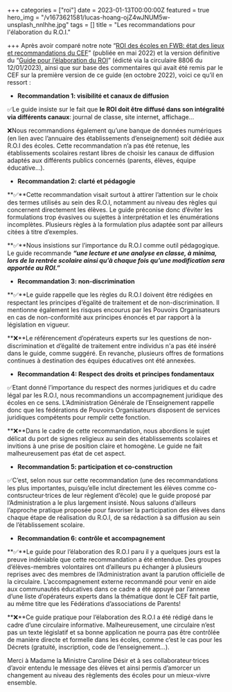 +++
categories = ["roi"]
date = 2023-01-13T00:00:00Z
featured = true
hero_img = "/v1673621581/lucas-hoang-ojZ4wJNUM5w-unsplash_nnlhhe.jpg"
tags = []
title = "Les recommandations pour l'élaboration du R.O.I."

+++
Après avoir comparé notre note “[ROI des écoles en FWB: état des lieux et recommandations du CEF](https://res.cloudinary.com/cefasbl/image/upload/v1673621242/CEF_NOTE_ROI_MAI22_fl7v4v.pdf)” (publiée en mai 2022) et la version définitive du “[Guide pour l’élaboration du ROI](https://res.cloudinary.com/cefasbl/image/upload/v1673621105/Guide_ROI_V14_jwxkin.pdf)” (édicté via la circulaire 8806 du 12/01/2023), ainsi que sur base des commentaires qui avait été remis par le CEF sur la première version de ce guide (en octobre 2022), voici ce qu’il en ressort :

* **Recommandation 1: visibilité et canaux de diffusion**

✅Le guide insiste sur le fait que **le ROI doit être diffusé dans son intégralité via différents canaux**: journal de classe, site internet, affichage…

❌Nous recommandions également qu’une banque de données numériques (en lien avec l’annuaire des établissements d’enseignement) soit dédiée aux R.O.I des écoles. Cette recommandation n’a pas été retenue, les établissements scolaires restant libres de choisir les canaux de diffusion adaptés aux différents publics concernés (parents, élèves, équipe éducative…).

* **Recommandation 2: clarté et pédagogie**

**✅**Cette recommandation visait surtout à attirer l’attention sur le choix des termes utilisés au sein des R.O.I, notamment au niveau des règles qui concernent directement les élèves. Le guide préconise donc d’éviter les formulations trop évasives ou sujettes à interprétation et les énumérations incomplètes. Plusieurs règles à la formulation plus adaptée sont par ailleurs citées à titre d’exemples.

**✅**Nous insistions sur l’importance du R.O.I comme outil pédagogique. Le guide recommande **_“une lecture et une analyse en classe, à minima, lors de la rentrée scolaire ainsi qu’à chaque fois qu’une modification sera apportée au ROI.”_**

* **Recommandation 3: non-discrimination**

**✅**Le guide rappelle que les règles du R.O.I doivent être rédigées en respectant les principes d’égalité de traitement et de non-discrimination. Il mentionne également les risques encourus par les Pouvoirs Organisateurs en cas de non-conformité aux principes énoncés et par rapport à la législation en vigueur.

**❌**Le référencement d’opérateurs experts sur les questions de non-discrimination et d’égalité de traitement entre individus n'a pas été inséré dans le guide, comme suggéré. En revanche, plusieurs offres de formations continues à destination des équipes éducatives ont été annexées.

* **Recommandation 4: Respect des droits et principes fondamentaux**

✅Etant donné l’importance du respect des normes juridiques et du cadre légal par les R.O.I, nous recommandions un accompagnement juridique des écoles en ce sens. L’Administration Générale de l’Enseignement rappelle donc que les fédérations de Pouvoirs Organisateurs disposent de services juridiques compétents pour remplir cette fonction.

**❌**Dans le cadre de cette recommandation, nous abordions le sujet délicat du port de signes religieux au sein des établissements scolaires et invitions à une prise de position claire et homogène. Le guide ne fait malheureusement pas état de cet aspect.

* **Recommandation 5: participation et co-construction**

✅C’est, selon nous sur cette recommandation (une des recommandations les plus importantes, puisqu’elle inclut directement les élèves comme co-contsructeur·trices de leur règlement d’école) que le guide proposé par l’Administration a le plus largement insisté. Nous saluons d’ailleurs l’approche pratique proposée pour favoriser la participation des élèves dans chaque étape de réalisation du R.O.I, de sa rédaction à sa diffusion au sein de l’établissement scolaire.

* **Recommandation 6: contrôle et accompagnement**

**✅**Le guide pour l’élaboration des R.O.I paru il y a quelques jours est la preuve indéniable que cette recommandation a été entendue. Des groupes d’élèves-membres volontaires ont d’ailleurs pu échanger à plusieurs reprises avec des membres de l’Administration avant la parution officielle de la circulaire. L’accompagnement externe recommandé pour venir en aide aux communautés éducatives dans ce cadre a été appuyé par l’annexe d’une liste d’opérateurs experts dans la thématique dont le CEF fait partie, au même titre que les Fédérations d’associations de Parents!

**❌**Ce guide pratique pour l’élaboration des R.O.I a été rédigé dans le cadre d’une circulaire informative. Malheureusement, une circulaire n’est pas un texte législatif et sa bonne application ne pourra pas être contrôlée de manière directe et formelle dans les écoles, comme c’est le cas pour les Décrets (gratuité, inscription, code de l’enseignement…).

Merci à Madame la Ministre Caroline Désir et à ses collaborateur·trices d’avoir entendu le message des élèves et ainsi permis d’amorcer un changement au niveau des règlements des écoles pour un mieux-vivre ensemble.